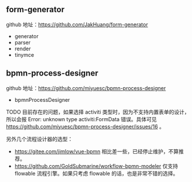 ## form-generator

github 地址：https://github.com/JakHuang/form-generator

* generator
* parser
* render
* tinymce

## bpmn-process-designer

github 地址：https://github.com/miyuesc/bpmn-process-designer

* bpmnProcessDesigner

TODO 目前存在的问题，如果选择 activiti 类型时，因为不支持内置表单的设计，所以会报 Error: unknown type activiti:FormData
错误。具体可见 https://github.com/miyuesc/bpmn-process-designer/issues/16 。

另外几个流程设计器的选型：

* https://gitee.com/jimlow/vue-bpmn 相比差一些，已经停止维护，不算推荐。
* https://github.com/GoldSubmarine/workflow-bpmn-modeler 仅支持 flowable 流程引擎。如果只考虑 flowable 的话，也是非常不错的选择。